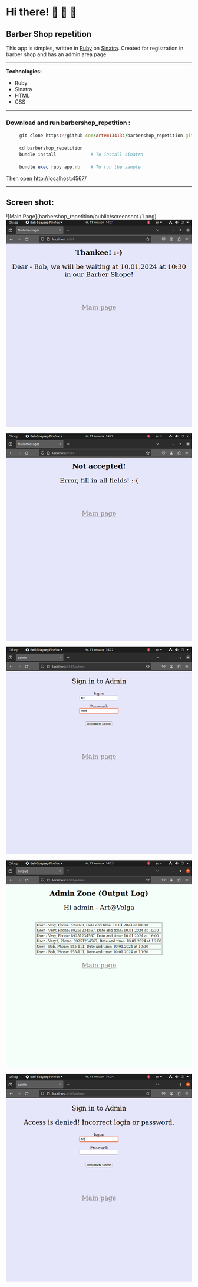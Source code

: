 # Hi there!   :santa:  :christmas_tree:  :gift:
## Barber Shop repetition

This app is simples, written in [Ruby](https://ruby-doc.org/) on [Sinatra](http://www.sinatrarb.com/). Created for registration in barber shop and has an admin area page. 
____

**Technologies:**
+ Ruby
+ Sinatra
+ HTML
+ CSS
____
### Download and run barbershop_repetition :

```ruby
     git clone https://github.com/Artem134134/barbershop_repetition.git

     cd barbershop_repetition
     bundle install             # To install sinatra

     bundle exec ruby app.rb    # To run the sample

```
Then open [http://localhost:4567/](http://localhost:4567/)

___

## Screen shot:
![Main Page](barbershop_repetition/public/screenshot
/1.png)
![Visitor registration](https://github.com/Artem134134/barbershop_repetition/blob/main/public/screenshot/2.png)

![Visitor registration error](https://github.com/Artem134134/barbershop_repetition/blob/main/public/screenshot/3.png)

![Sign in to Admin](https://github.com/Artem134134/barbershop_repetition/blob/main/public/screenshot/4.png)

![Output Visitors](https://github.com/Artem134134/barbershop_repetition/blob/main/public/screenshot/5.png)

![Sign in - Error](https://github.com/Artem134134/barbershop_repetition/blob/main/public/screenshot/6.png)